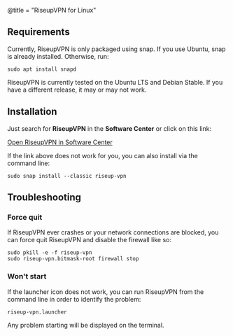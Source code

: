@title = "RiseupVPN for Linux"

## Requirements

Currently, RiseupVPN is only packaged using snap. If you use Ubuntu, snap is already installed. Otherwise, run:

```
sudo apt install snapd
```

RiseupVPN is currently tested on the Ubuntu LTS and Debian Stable. If you have a different release, it may or may not work.

## Installation

Just search for **RiseupVPN** in the **Software Center** or click on this link:

<a class="btn btn-default btn-lg" href="snap://riseup-vpn">
  <i class="fa fa-reply-all"></i>
  Open RiseupVPN in Software Center
</a>

If the link above does not work for you, you can also install via the command line:

```
sudo snap install --classic riseup-vpn
```

## Troubleshooting

### Force quit

If RiseupVPN ever crashes or your network connections are blocked, you can force quit RiseupVPN and disable the firewall like so:

```
sudo pkill -e -f riseup-vpn
sudo riseup-vpn.bitmask-root firewall stop
```

### Won't start

If the launcher icon does not work, you can run RiseupVPN from the command line in order to identify the problem:

```
riseup-vpn.launcher
```

Any problem starting will be displayed on the terminal.